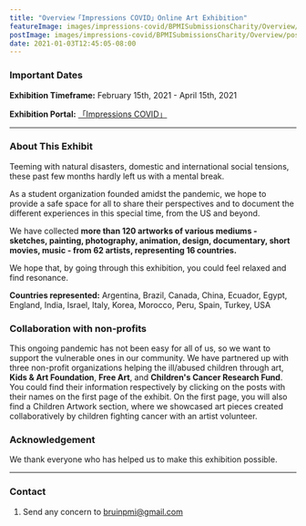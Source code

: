 ```yaml
---
title: "Overview「Impressions COVID」Online Art Exhibition"
featureImage: images/impressions-covid/BPMISubmissionsCharity/Overview/feature-image.png
postImage: images/impressions-covid/BPMISubmissionsCharity/Overview/post-image.png
date: 2021-01-03T12:45:05-08:00
---
```


### Important Dates

**Exhibition Timeframe:** February 15th, 2021 - April 15th, 2021  

**Exhibition Portal:** [「Impressions COVID」](https://bpmiucla.com/posts)

---

### About This Exhibit 

Teeming with natural disasters, domestic and international social tensions, these past few months hardly left us with a mental break.

As a student organization founded amidst the pandemic, we hope to provide a safe space for all to share their perspectives and to document the different experiences in this special time, from the US and beyond. 

We have collected **more than 120 artworks of various mediums - sketches, painting, photography, animation, design, documentary, short movies, music - from 62 artists, representing 16 countries.** 

We hope that, by going through this exhibition, you could feel relaxed and find resonance. 


**Countries represented:** Argentina, Brazil, Canada, China, Ecuador, Egypt, England, India, Israel, Italy, Korea, Morocco, Peru, Spain, Turkey, USA


### Collaboration with non-profits 
 
This ongoing pandemic has not been easy for all of us, so we want to support the vulnerable ones in our community. We have partnered up with three non-profit organizations helping the ill/abused children through art, **Kids & Art Foundation**, **Free Art**, and **Children's Cancer Research Fund**. You could find their information respectively by clicking on the posts with their names on the first page of the exhibit. On the first page, you will also find a Children Artwork section, where we showcased art pieces created collaboratively by children fighting cancer with an artist volunteer. 


### Acknowledgement

We thank everyone who has helped us to make this exhibition possible.  

---

### Contact

1. Send any concern to bruinpmi@gmail.com 







